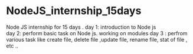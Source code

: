 # NodeJS_internship_15days
Node JS internship for 15 days . 
day 1: introduction to Node js  
day 2: perform  basic task on Node js. working on modules 
day 3 : perfrom various task like create file, delete file ,update file, rename file, stat of file , etc ..
